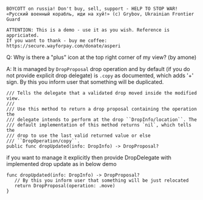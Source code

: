 ```
BOYCOTT on russia! Don't buy, sell, support - HELP TO STOP WAR!
«Русский военный корабль, иди на хуй!» (c) Grybov, Ukrainian Frontier Guard

ATTENTION: This is a demo - use it as you wish. Reference is appriciated.
If you want to thank - buy me coffee: https://secure.wayforpay.com/donate/asperi
```

Q: Why is there a "plus" icon at the top right corner of my view? (by amone)

A: It is managed by `DropProposal` drop operation and by default (if you do not provide explicit drop delegate) is `.copy` as documented, which adds '+' sign. By this you inform user that something will be duplicated.

    /// Tells the delegate that a validated drop moved inside the modified view.
    ///
    /// Use this method to return a drop proposal containing the operation the
    /// delegate intends to perform at the drop ``DropInfo/location``. The
    /// default implementation of this method returns `nil`, which tells the
    /// drop to use the last valid returned value or else
    /// ``DropOperation/copy``.
    public func dropUpdated(info: DropInfo) -> DropProposal?

if you want to manage it explicitly then provide DropDelegate with implemented drop update as in below demo

```
func dropUpdated(info: DropInfo) -> DropProposal?
   // By this you inform user that something will be just relocated
   return DropProposal(operation: .move)
}
```
